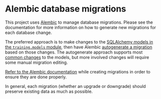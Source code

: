 # Alembic database migrations

This project uses [Alembic](https://alembic.sqlalchemy.org/) to manage database migrations. Please see the documentation for more information on how to generate new migrations for each database change.

The preferred approach is to make changes to the [SQLAlchemy models in the `training.models` module](../training/models/), then have Alembic [autogenerate a migration](https://alembic.sqlalchemy.org/en/latest/autogenerate.html) based on those changes. The autogenerate approach supports most [common changes](https://alembic.sqlalchemy.org/en/latest/autogenerate.html#what-does-autogenerate-detect-and-what-does-it-not-detect) to the models, but more involved changes will require some manual migration editing.

[Refer to the Alembic documentation](https://alembic.sqlalchemy.org/en/latest/) while creating migrations in order to ensure they are done properly.

In general, each migration (whether an upgrade or downgrade) should preserve existing data as much as possible.
